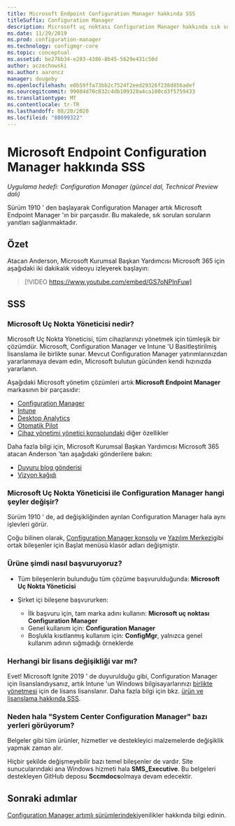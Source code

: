 ```yaml
---
title: Microsoft Endpoint Configuration Manager hakkında SSS
titleSuffix: Configuration Manager
description: Microsoft uç noktası Configuration Manager hakkında sık sorulan sorular
ms.date: 11/29/2019
ms.prod: configuration-manager
ms.technology: configmgr-core
ms.topic: conceptual
ms.assetid: be276b34-e283-4386-8b45-5629e431c50d
author: aczechowski
ms.author: aaroncz
manager: dougeby
ms.openlocfilehash: e0b59ffa73bb2c7524f2eed29326f238d856adef
ms.sourcegitcommit: 99084d70c032c4db109328a4ca100cd3f5759433
ms.translationtype: MT
ms.contentlocale: tr-TR
ms.lasthandoff: 08/20/2020
ms.locfileid: "88699322"
---
```

# <a name="microsoft-endpoint-configuration-manager-faq"></a>Microsoft Endpoint Configuration Manager hakkında SSS

*Uygulama hedefi: Configuration Manager (güncel dal, Technical Preview dalı)*

Sürüm 1910 ' den başlayarak Configuration Manager artık Microsoft Endpoint Manager 'ın bir parçasıdır. Bu makalede, sık sorulan soruların yanıtları sağlanmaktadır.

## <a name="summary"></a>Özet

Atacan Anderson, Microsoft Kurumsal Başkan Yardımcısı Microsoft 365 için aşağıdaki iki dakikalık videoyu izleyerek başlayın:

> [!VIDEO https://www.youtube.com/embed/GS7oNPInFuw]

## <a name="faqs"></a>SSS

### <a name="what-is-microsoft-endpoint-manager"></a>Microsoft Uç Nokta Yöneticisi nedir?

Microsoft Uç Nokta Yöneticisi, tüm cihazlarınızı yönetmek için tümleşik bir çözümdür. Microsoft, Configuration Manager ve Intune 'U Basitleştirilmiş lisanslama ile birlikte sunar. Mevcut Configuration Manager yatırımlarınızdan yararlanmaya devam edin, Microsoft bulutun gücünden kendi hızınızda yararlanın.

Aşağıdaki Microsoft yönetim çözümleri artık **Microsoft Endpoint Manager** markasının bir parçasıdır:

- [Configuration Manager](/configmgr)
- [Intune](/intune)
- [Desktop Analytics](../../desktop-analytics/overview.md)
- [Otomatik Pilot](/intune/enrollment/enrollment-autopilot)
- [Cihaz yönetimi yönetici konsolundaki](https://techcommunity.microsoft.com/t5/enterprise-mobility-security/microsoft-intune-rolls-out-an-improved-streamlined-endpoint/ba-p/937760) diğer özellikler

Daha fazla bilgi için, Microsoft Kurumsal Başkan Yardımcısı Microsoft 365 atacan Anderson 'tan aşağıdaki gönderilere bakın:

- [Duyuru blog gönderisi](https://aka.ms/cmannounce)
- [Vizyon kağıdı](https://aka.ms/MEMVisionPaper)

### <a name="what-things-change-in-configuration-manager-with-microsoft-endpoint-manager"></a>Microsoft Uç Nokta Yöneticisi ile Configuration Manager hangi şeyler değişir?

Sürüm 1910 ' de, ad değişikliğinden ayrılan Configuration Manager hala aynı işlevleri görür.

Çoğu bilinen olarak, [Configuration Manager konsolu](../servers/manage/admin-console.md#bkmk_open) ve [Yazılım Merkezi](software-center.md#bkmk_open)gibi ortak bileşenler için Başlat menüsü klasör adları değişmiştir.

### <a name="how-do-we-refer-to-the-product-now"></a>Ürüne şimdi nasıl başvuruyoruz?

- Tüm bileşenlerin bulunduğu tüm çözüme başvurulduğunda: **Microsoft Uç Nokta Yöneticisi**

- Şirket içi bileşene başvururken:
  - İlk başvuru için, tam marka adını kullanın: **Microsoft uç noktası Configuration Manager**
  - Genel kullanım için: **Configuration Manager**
  - Boşlukla kısıtlanmış kullanım için: **ConfigMgr**, yalnızca genel kullanım adının sığmadığı örneklerde

### <a name="are-there-any-licensing-changes"></a>Herhangi bir lisans değişikliği var mı?

Evet! Microsoft Ignite 2019 ' de duyurulduğu gibi, Configuration Manager için lisanslandıysanız, artık Intune 'un Windows bilgisayarlarınızı [birlikte yönetmesi](../../comanage/overview.md) için de lisans lisanslanır. Daha fazla bilgi için bkz. [ürün ve lisanslama hakkında SSS](product-and-licensing-faq.md#bkmk_mem).

### <a name="why-do-i-still-see-system-center-configuration-manager-some-places"></a>Neden hala "System Center Configuration Manager" bazı yerleri görüyorum?

Belgeler gibi tüm ürünler, hizmetler ve destekleyici malzemelerde değişiklik yapmak zaman alır.

Hiçbir şekilde değişmeyebilir bazı temel bileşenler de vardır. Site sunucularındaki ana Windows hizmeti hala **SMS_Executive**. Bu belgeleri destekleyen GitHub deposu **Sccmdocs**olmaya devam edecektir.

## <a name="next-steps"></a>Sonraki adımlar

[Configuration Manager artımlı sürümlerindeki](../plan-design/changes/whats-new-incremental-versions.md)yenilikler hakkında bilgi edinin.